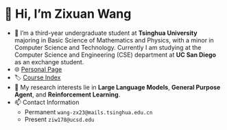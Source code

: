 # 👋 Hi, I’m Zixuan Wang

- 🌱 I’m a third-year undergraduate student at **Tsinghua University** majoring in Basic Science of Mathematics and Physics, with a minor in Computer Science and Technology. Currently I am studying at the Computer Science and Engineering (CSE) department at **UC San Diego** as an exchange student.
- 🌐 [Personal Page](https://wannabeyourfriend.github.io/)
- 🏷️ [Course Index](https://github.com/wannabeyourfriend/Course-Codebase-Link)
- 🔬 My research interests lie in **Large Language Models**, **General Purpose Agent**, and **Reinforcement Learning**.
- 📫 Contact Information
    - Permanent `wang-zx23@mails.tsinghua.edu.cn`
    - Present `ziw178@ucsd.edu`
